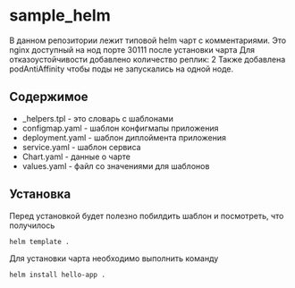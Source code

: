 # sample_helm
В данном репозитории лежит типовой helm чарт с комментариями. 
Это nginx доступный на нод порте 30111 после установки чарта 
Для отказоустойчивости добавлено количество реплик: 2
Также добавлена podAntiAffinity чтобы поды не запускались на одной ноде.

## Содержимое

- _helpers.tpl - это словарь с шаблонами
- configmap.yaml - шаблон конфигмапы приложения
- deployment.yaml - шаблон диплоймента приложения
- service.yaml - шаблон сервиса
- Chart.yaml - данные о чарте
- values.yaml - файл со значениями для шаблонов

## Установка

Перед установкой будет полезно побилдить шаблон и посмотреть, что получилось

```sh
helm template .
```

Для установки чарта необходимо выполнить команду

```sh
helm install hello-app .
```